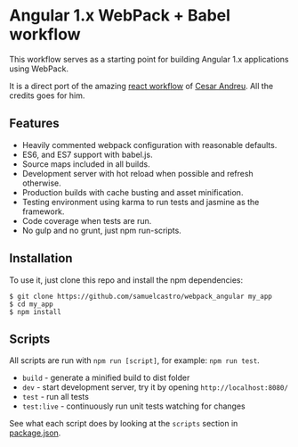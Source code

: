 # Angular 1.x WebPack + Babel workflow

This workflow serves as a starting point for building Angular 1.x applications using WebPack.

It is a direct port of the amazing [react workflow](https://github.com/cesarandreu/web-app) of [Cesar Andreu](https://github.com/cesarandreu). All the credits goes for him.

## Features

* Heavily commented webpack configuration with reasonable defaults.
* ES6, and ES7 support with babel.js.
* Source maps included in all builds.
* Development server with hot reload when possible and refresh otherwise.
* Production builds with cache busting and asset minification.
* Testing environment using karma to run tests and jasmine as the framework.
* Code coverage when tests are run.
* No gulp and no grunt, just npm run-scripts.

## Installation

To use it, just clone this repo and install the npm dependencies:

```shell
$ git clone https://github.com/samuelcastro/webpack_angular my_app
$ cd my_app
$ npm install
```

## Scripts

All scripts are run with `npm run [script]`, for example: `npm run test`.

* `build` - generate a minified build to dist folder
* `dev` - start development server, try it by opening `http://localhost:8080/`
* `test` - run all tests
* `test:live` - continuously run unit tests watching for changes

See what each script does by looking at the `scripts` section in [package.json](./package.json).


